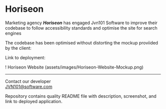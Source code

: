 # Horiseon

 Marketing agency ***Horiseon*** has engaged Jvn101 Software to improve their codebase to follow accessibility standards and optimise the site for search engines
 
 The codebase has been optimised without distorting the mockup proviided by the client:
 
 
 
 
 
 
 Link to deployment:
 
 ! Horiseon Website (assets/images/Horiseon-Website-Mockup.png)
 
 ***
 
Contact our developer <br />
<JVN101@software.com>

Repository contains quality README file with description, screenshot, and link to deployed application.

            
